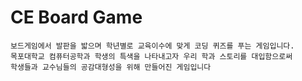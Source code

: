 # CE Board Game

```
보드게임에서 발판을 밟으며 학년별로 교육이수에 맞게 코딩 퀴즈를 푸는 게임입니다.
목포대학교 컴퓨터공학과 학생의 특색을 나타내고자 우리 학과 스토리를 대입함으로써 
학생들과 교수님들의 공감대형성을 위해 만들어진 게임입니다
```
